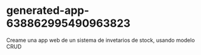 # generated-app-638862995490963823
Creame una app web de un sistema de invetarios de stock, usando modelo CRUD
